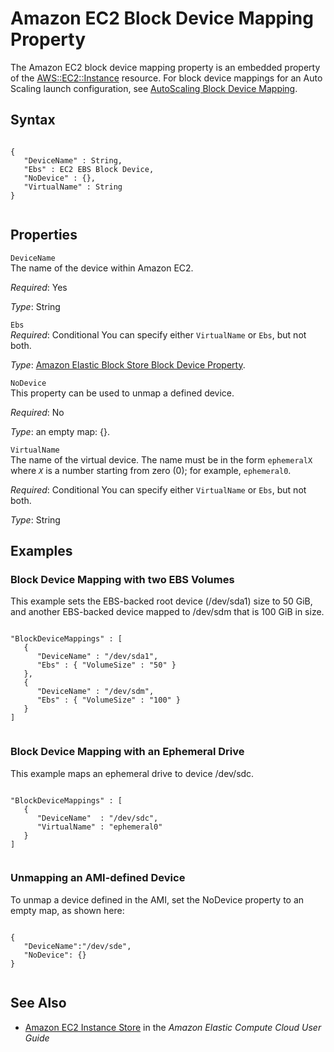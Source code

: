 Amazon EC2 Block Device Mapping Property
========================================

The Amazon EC2 block device mapping property is an embedded property of the [AWS::EC2::Instance](aws-properties-ec2-instance.html "AWS::EC2::Instance") resource. For block device mappings for an Auto Scaling launch configuration, see [AutoScaling Block Device Mapping](aws-properties-as-launchconfig-blockdev-mapping.html "AWS CloudFormation AutoScaling Block Device Mapping Property Type").

Syntax
------

``` {.programlisting}
      
{
   "DeviceName" : String,
   "Ebs" : EC2 EBS Block Device,
   "NoDevice" : {},
   "VirtualName" : String
}     
    
```

Properties
----------

 `DeviceName`   
The name of the device within Amazon EC2.

*Required*: Yes

*Type*: String

 `Ebs`   
*Required*: Conditional You can specify either `VirtualName` or `Ebs`, but not both.

*Type*: [Amazon Elastic Block Store Block Device Property](aws-properties-ec2-blockdev-template.html "Amazon Elastic Block Store Block Device Property").

 `NoDevice`   
This property can be used to unmap a defined device.

*Required*: No

*Type*: an empty map: {}.

 `VirtualName`   
The name of the virtual device. The name must be in the form `ephemeralX` where *`X`* is a number starting from zero (0); for example, `ephemeral0`.

*Required*: Conditional You can specify either `VirtualName` or `Ebs`, but not both.

*Type*: String

Examples
--------

### Block Device Mapping with two EBS Volumes

This example sets the EBS-backed root device (/dev/sda1) size to 50 GiB, and another EBS-backed device mapped to /dev/sdm that is 100 GiB in size.

``` {.programlisting}
        
"BlockDeviceMappings" : [
   {
      "DeviceName" : "/dev/sda1",
      "Ebs" : { "VolumeSize" : "50" }
   },
   {
      "DeviceName" : "/dev/sdm",
      "Ebs" : { "VolumeSize" : "100" }
   }
]        
      
```

### Block Device Mapping with an Ephemeral Drive

This example maps an ephemeral drive to device /dev/sdc.

``` {.programlisting}
        
"BlockDeviceMappings" : [
   {
      "DeviceName"  : "/dev/sdc",
      "VirtualName" : "ephemeral0"
   }
]        
      
```

### Unmapping an AMI-defined Device

To unmap a device defined in the AMI, set the NoDevice property to an empty map, as shown here:

``` {.programlisting}
        
{
   "DeviceName":"/dev/sde",
   "NoDevice": {}
}        
      
```

See Also
--------

-   [Amazon EC2 Instance Store](http://docs.aws.amazon.com/AWSEC2/latest/UserGuide/InstanceStorage.html) in the *Amazon Elastic Compute Cloud User Guide*


